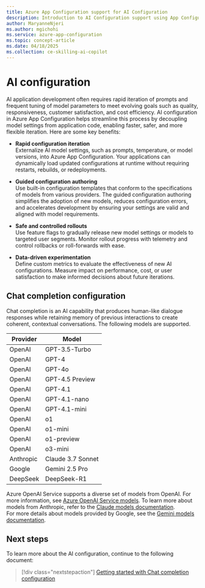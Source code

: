 ```yaml
---
title: Azure App Configuration support for AI Configuration
description: Introduction to AI Configuration support using App Configuration
author: MaryanneNjeri
ms.author: mgichohi
ms.service: azure-app-configuration
ms.topic: concept-article
ms.date: 04/18/2025
ms.collection: ce-skilling-ai-copilot
---
```


# AI configuration

AI application development often requires rapid iteration of prompts and frequent tuning of model parameters to meet evolving goals such as quality, responsiveness, customer satisfaction, and cost efficiency. AI configuration in Azure App Configuration helps streamline this process by decoupling model settings from application code, enabling faster, safer, and more flexible iteration. Here are some key benefits:

* **Rapid configuration iteration**  
    Externalize AI model settings, such as prompts, temperature, or model versions, into Azure App Configuration. Your applications can dynamically load updated configurations at runtime without requiring restarts, rebuilds, or redeployments.

* **Guided configuration authoring**  
    Use built-in configuration templates that conform to the specifications of models from various providers. The guided configuration authoring simplifies the adoption of new models, reduces configuration errors, and accelerates development by ensuring your settings are valid and aligned with model requirements.

* **Safe and controlled rollouts**  
    Use feature flags to gradually release new model settings or models to targeted user segments. Monitor rollout progress with telemetry and control rollbacks or roll-forwards with ease.

* **Data-driven experimentation**  
	Define custom metrics to evaluate the effectiveness of new AI configurations. Measure impact on performance, cost, or user satisfaction to make informed decisions about future iterations.

## Chat completion configuration

Chat completion is an AI capability that produces human-like dialogue responses while retaining memory of previous interactions to create coherent, contextual conversations. The following models are supported.

| **Provider**   | **Model**             |
|----------------|-----------------------|
| OpenAI         | GPT-3.5-Turbo         |
| OpenAI         | GPT-4                 |
| OpenAI         | GPT-4o                |
| OpenAI         | GPT-4.5 Preview       |
| OpenAI         | GPT-4.1               |
| OpenAI         | GPT-4.1-nano          |
| OpenAI         | GPT-4.1-mini          |
| OpenAI         | o1                    |
| OpenAI         | o1-mini               |
| OpenAI         | o1-preview            |
| OpenAI         | o3-mini               |
| Anthropic      | Claude 3.7 Sonnet     |
| Google         | Gemini 2.5 Pro        |
| DeepSeek       | DeepSeek-R1           |


Azure OpenAI Service supports a diverse set of models from OpenAI. For more information, see [Azure OpenAI Service models](/azure/ai-services/openai/concepts/models). To learn more about models from Anthropic, refer to the [Claude models documentation](https://docs.anthropic.com/docs/about-claude/models/overview).  
For more details about models provided by Google, see the [Gemini models documentation](https://ai.google.dev/gemini-api/docs/models).

## Next steps

To learn more about the AI configuration, continue to the following document:

> [!div class="nextstepaction"]
> [Getting started with Chat completion configuration](./howto-chat-completion-config.md)